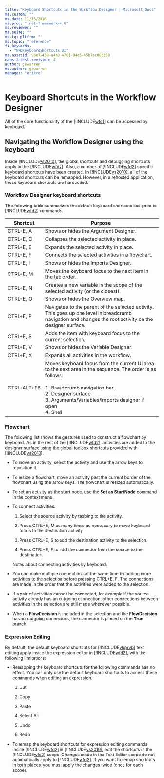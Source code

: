 ```yaml
---
title: "Keyboard Shortcuts in the Workflow Designer | Microsoft Docs"
ms.custom: ""
ms.date: 11/15/2016
ms.prod: ".net-framework-4.6"
ms.reviewer: ""
ms.suite: ""
ms.tgt_pltfrm: ""
ms.topic: "reference"
f1_keywords: 
  - "WFDKeyboardShortcuts.UI"
ms.assetid: 9be75438-a4a3-4781-94e5-45b7ec082358
caps.latest.revision: 4
author: gewarren
ms.author: gewarren
manager: "erikre"
---
```

# Keyboard Shortcuts in the Workflow Designer
All of the core functionality of the [!INCLUDE[wfd1](../includes/wfd1-md.md)] can be accessed by keyboard.  
  
## Navigating the Workflow Designer using the keyboard  
 Inside [!INCLUDE[vs2010](../includes/vs2010-md.md)], the global shortcuts and debugging shortcuts apply to the [!INCLUDE[wfd2](../includes/wfd2-md.md)]. Also, a number of [!INCLUDE[wfd2](../includes/wfd2-md.md)] specific keyboard shortcuts have been created. In [!INCLUDE[vs2010](../includes/vs2010-md.md)], all of the keyboard shortcuts can be remapped. However, in a rehosted application, these keyboard shortcuts are hardcoded.  
  
### Workflow Designer keyboard shortcuts  
 The following table summarizes the default keyboard shortcuts assigned to [!INCLUDE[wfd2](../includes/wfd2-md.md)] commands.  
  
|Shortcut|Purpose|  
|--------------|-------------|  
|CTRL+E, A|Shows or hides the Argument Designer.|  
|CTRL+E, C|Collapses the selected activity in place.|  
|CTRL+E, E|Expands the selected activity in place.|  
|CTRL+E, F|Connects the selected activities in a flowchart.|  
|CTRL+E, I|Shows or hides the Imports Designer.|  
|CTRL+E, M|Moves the keyboard focus to the next item in the tab order.|  
|CTRL+E, N|Creates a new variable in the scope of the selected activity (or the closest).|  
|CTRL+E, O|Shows or hides the Overview map.|  
|CTRL+E, P|Navigates to the parent of the selected activity. This goes up one level in breadcrumb navigation and changes the root activity on the designer surface.|  
|CTRL+E, S|Adds the item with keyboard focus to the current selection.|  
|CTRL+E, V|Shows or hides the Variable Designer.|  
|CTRL+E, X|Expands all activities in the workflow.|  
|CTRL+ALT+F6|Moves keyboard focus from the current UI area to the next area in the sequence. The order is as follows:<br /><br /> 1.  Breadcrumb navigation bar.<br />2.  Designer surface<br />3.  Arguments/Variables/Imports designer if open<br />4.  Shell|  
  
### Flowchart  
 The following list shows the gestures used to construct a flowchart by keyboard. As in the rest of the [!INCLUDE[wfd2](../includes/wfd2-md.md)], activities are added to the designer surface using the global toolbox shortcuts provided with [!INCLUDE[vs2010](../includes/vs2010-md.md)].  
  
- To move an activity, select the activity and use the arrow keys to reposition it.  
  
- To resize a flowchart, move an activity past the current border of the flowchart using the arrow keys. The flowchart is resized automatically.  
  
- To set an activity as the start node, use the **Set as StartNode** command in the context menu.  
  
- To connect activities:  
  
  1.  Select the source activity by tabbing to the activity.  
  
  2.  Press CTRL+E, M as many times as necessary to move keyboard focus to the destination activity.  
  
  3.  Press CTRL+E, S to add the destination activity to the selection.  
  
  4.  Press CTRL+E, F to add the connector from the source to the destination.  
  
  Notes about connecting activities by keyboard:  
  
- You can make multiple connections at the same time by adding more activities to the selection before pressing CTRL+E, F. The connections are made in the order that the activities were added to the selection.  
  
- If a pair of activities cannot be connected, for example if the source activity already has an outgoing connection, other connections between activities in the selection are still made whenever possible.  
  
- When a **FlowDecision** is included in the selection and the **FlowDecision** has no outgoing connectors, the connector is placed on the **True** branch.  
  
### Expression Editing  
 By default, the default keyboard shortcuts for [!INCLUDE[vbprvb](../includes/vbprvb-md.md)] text editing apply inside the expression editor in [!INCLUDE[wfd2](../includes/wfd2-md.md)], with the following limitations:  
  
-   Remapping the keyboard shortcuts for the following commands has no effect. You can only use the default keyboard shortcuts to access these commands when editing an expression.  
  
    1.  Cut  
  
    2.  Copy  
  
    3.  Paste  
  
    4.  Select All  
  
    5.  Undo  
  
    6.  Redo  
  
-   To remap the keyboard shortcuts for expression editing commands inside [!INCLUDE[wfd2](../includes/wfd2-md.md)] in [!INCLUDE[vs2010](../includes/vs2010-md.md)], edit the shortcuts in the [!INCLUDE[wfd2](../includes/wfd2-md.md)] scope. Changes made in the Text Editor scope do not automatically apply to [!INCLUDE[wfd2](../includes/wfd2-md.md)]. If you want to remap shortcuts in both places, you must apply the changes twice (once for each scope).